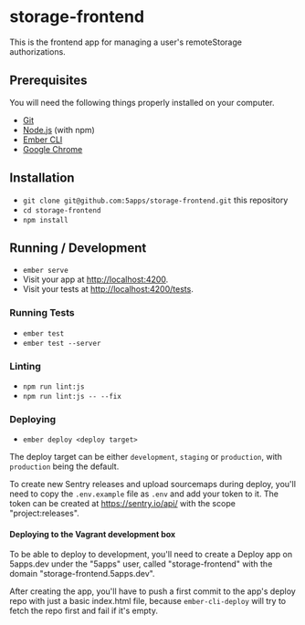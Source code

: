 # storage-frontend

This is the frontend app for managing a user's remoteStorage
authorizations.

## Prerequisites

You will need the following things properly installed on your computer.

* [Git](https://git-scm.com/)
* [Node.js](https://nodejs.org/) (with npm)
* [Ember CLI](https://ember-cli.com/)
* [Google Chrome](https://google.com/chrome/)

## Installation

* `git clone git@github.com:5apps/storage-frontend.git` this repository
* `cd storage-frontend`
* `npm install`

## Running / Development

* `ember serve`
* Visit your app at [http://localhost:4200](http://localhost:4200).
* Visit your tests at [http://localhost:4200/tests](http://localhost:4200/tests).

### Running Tests

* `ember test`
* `ember test --server`

### Linting

* `npm run lint:js`
* `npm run lint:js -- --fix`

### Deploying

* `ember deploy <deploy target>`

The deploy target can be either `development`, `staging` or
`production`, with `production` being the default.

To create new Sentry releases and upload sourcemaps during deploy,
you'll need to copy the `.env.example` file as `.env` and add your token
to it. The token can be created at https://sentry.io/api/ with the scope
"project:releases".

#### Deploying to the Vagrant development box

To be able to deploy to development, you'll need to create a Deploy app
on 5apps.dev under the "5apps" user, called "storage-frontend" with the
domain "storage-frontend.5apps.dev".

After creating the app, you'll have to push a first commit to the app's
deploy repo with just a basic index.html file, because `ember-cli-deploy` will
try to fetch the repo first and fail if it's empty.

